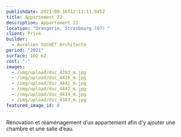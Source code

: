 ```yaml
---
publishdate: 2021-08-16T12:11:11.945Z
title: Appartement 22
description: Appartement 22
location: "Orangerie, Strasbourg (67) "
client: Privé
builder:
  - Aurélien SUCHET Architecte
period: "2021"
surface: 102 m2
cost: "-"
images:
  - /img/upload/dsc_4393_m.jpg
  - /img/upload/dsc_4416_m.jpg
  - /img/upload/dsc_4441_m.jpg
  - /img/upload/dsc_4447_m.jpg
  - /img/upload/dsc_4414_m.jpg
  - /img/upload/dsc_4387_m.jpg
featured_image_id: 0
---
```

Rénovation et réaménagement d’un appartement afin d’y ajouter une chambre et une salle d’eau.